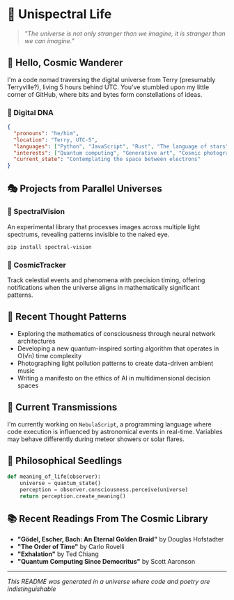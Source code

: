 # 🌌 Unispectral Life

> _"The universe is not only stranger than we imagine, it is stranger than we can imagine."_

## 👋 Hello, Cosmic Wanderer

I'm a code nomad traversing the digital universe from Terry (presumably Terryville?), living 5 hours behind UTC. You've stumbled upon my little corner of GitHub, where bits and bytes form constellations of ideas.

### 🧬 Digital DNA

```json
{
  "pronouns": "he/him",
  "location": "Terry, UTC-5",
  "languages": ["Python", "JavaScript", "Rust", "The language of stars"],
  "interests": ["Quantum computing", "Generative art", "Cosmic photography", "Existential mathematics"],
  "current_state": "Contemplating the space between electrons"
}
```

## 🎭 Projects from Parallel Universes

### 🔮 SpectralVision

An experimental library that processes images across multiple light spectrums, revealing patterns invisible to the naked eye.

```bash
pip install spectral-vision
```

### 🌠 CosmicTracker

Track celestial events and phenomena with precision timing, offering notifications when the universe aligns in mathematically significant patterns.

## 🌈 Recent Thought Patterns

- Exploring the mathematics of consciousness through neural network architectures
- Developing a new quantum-inspired sorting algorithm that operates in O(√n) time complexity
- Photographing light pollution patterns to create data-driven ambient music
- Writing a manifesto on the ethics of AI in multidimensional decision spaces

## 🔭 Current Transmissions

I'm currently working on `NebulaScript`, a programming language where code execution is influenced by astronomical events in real-time. Variables may behave differently during meteor showers or solar flares.


## 🌱 Philosophical Seedlings

```python
def meaning_of_life(observer):
    universe = quantum_state()
    perception = observer.consciousness.perceive(universe)
    return perception.create_meaning()
```

## 📚 Recent Readings From The Cosmic Library

- **"Gödel, Escher, Bach: An Eternal Golden Braid"** by Douglas Hofstadter
- **"The Order of Time"** by Carlo Rovelli
- **"Exhalation"** by Ted Chiang
- **"Quantum Computing Since Democritus"** by Scott Aaronson

---

_This README was generated in a universe where code and poetry are indistinguishable_
